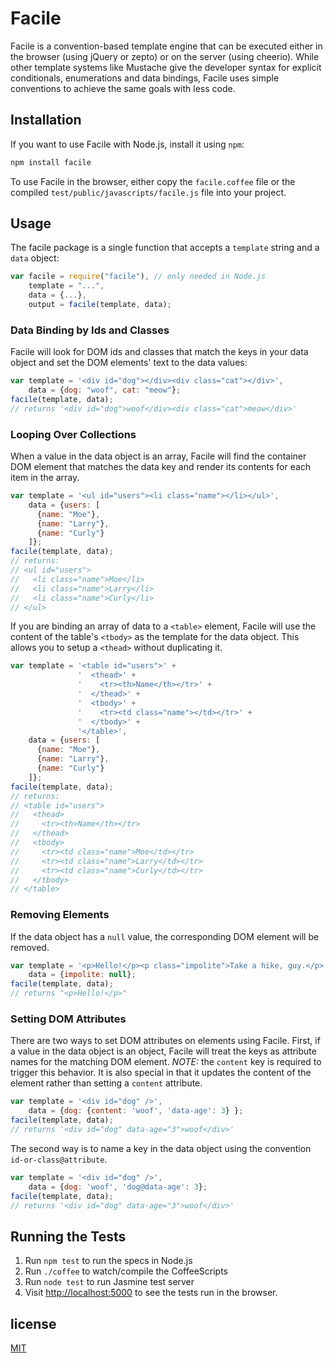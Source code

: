 # Facile

Facile is a convention-based template engine that can be executed
either in the browser (using jQuery or zepto) or on the server
(using cheerio). While other template systems like Mustache give the
developer syntax for explicit conditionals, enumerations and data
bindings, Facile uses simple conventions to achieve the same goals
with less code.

## Installation

If you want to use Facile with Node.js, install it using `npm`:

```bash
npm install facile
```

To use Facile in the browser, either copy the `facile.coffee` file
or the compiled `test/public/javascripts/facile.js` file into your
project.

## Usage

The facile package is a single function that accepts a `template` string
and a `data` object:

```javascript
var facile = require("facile"), // only needed in Node.js
    template = "...",
    data = {...},
    output = facile(template, data);
```

### Data Binding by Ids and Classes

Facile will look for DOM ids and classes that match the keys in your
data object and set the DOM elements' text to the data values:

```javascript
var template = '<div id="dog"></div><div class="cat"></div>',
    data = {dog: "woof", cat: "meow"};
facile(template, data);
// returns '<div id="dog">woof</div><div class="cat">meow</div>'
```

### Looping Over Collections

When a value in the data object is an array, Facile will find the
container DOM element that matches the data key and render its
contents for each item in the array.

```javascript
var template = '<ul id="users"><li class="name"></li></ul>',
    data = {users: [
      {name: "Moe"},
      {name: "Larry"},
      {name: "Curly"}
    ]};
facile(template, data);
// returns:
// <ul id="users">
//   <li class="name">Moe</li>
//   <li class="name">Larry</li>
//   <li class="name">Curly</li>
// </ul>
```

If you are binding an array of data to a `<table>` element, Facile will
use the content of the table's `<tbody>` as the template for the data object.
This allows you to setup a `<thead>` without duplicating it.

```javascript
var template = '<table id="users">' +
               '  <thead>' +
               '    <tr><th>Name</th></tr>' +
               '  </thead>' +
               '  <tbody>' +
               '    <tr><td class="name"></td></tr>' +
               '  </tbody>' +
               '</table>',
    data = {users: [
      {name: "Moe"},
      {name: "Larry"},
      {name: "Curly"}
    ]};
facile(template, data);
// returns:
// <table id="users">
//   <thead>
//     <tr><th>Name</th></tr>
//   </thead>
//   <tbody>
//     <tr><td class="name">Moe</td></tr>
//     <tr><td class="name">Larry</td></tr>
//     <tr><td class="name">Curly</td></tr>
//   </tbody>
// </table>
```

### Removing Elements

If the data object has a `null` value, the corresponding DOM element
will be removed.

```javascript
var template = '<p>Hello!</p><p class="impolite">Take a hike, guy.</p>',
    data = {impolite: null};
facile(template, data);
// returns "<p>Hello!</p>"
```

### Setting DOM Attributes

There are two ways to set DOM attributes on elements using Facile.
First, if a value in the data object is an object, Facile will treat
the keys as attribute names for the matching DOM element. *NOTE:*
the `content` key is required to trigger this behavior. It is also
special in that it updates the content of the element rather than
setting a `content` attribute.

```javascript
var template = '<div id="dog" />',
    data = {dog: {content: 'woof', 'data-age': 3} };
facile(template, data);
// returns '<div id="dog" data-age="3">woof</div>'
```

The second way is to name a key in the data object using the convention
`id-or-class@attribute`.

```javascript
var template = '<div id="dog" />',
    data = {dog: 'woof', 'dog@data-age': 3};
facile(template, data);
// returns '<div id="dog" data-age="3">woof</div>'
```

## Running the Tests

1. Run `npm test` to run the specs in Node.js
1. Run `./coffee` to watch/compile the CoffeeScripts
1. Run `node test` to run Jasmine test server
1. Visit [http://localhost:5000](http://localhost:5000) to see the tests run in the browser.

## license

[MIT](LICENSE)

